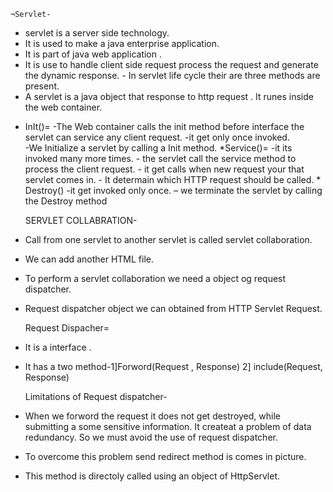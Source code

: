
 	¬Servlet-
- servlet is a server side technology.
- It is used to make a java enterprise application.
- It is part of java web application .
- It is use to handle client side request process the request and generate the dynamic response.
        - In servlet life cycle their are three methods are present.
- A servlet is a java object that response to http request .
It runes inside the web container.
* InIt()=
        -The Web container calls the init method before interface the servlet can service any client request.
       -it get only once invoked.    
      -We Initialize a servlet by calling a Init method.
       *Service()= 
       -it its invoked many  more times.
        - the servlet call the service method to process the client   request.
       - it get calls when new request your that servlet comes in.
       - It determain which HTTP request should be called.
      * Destroy()
       -it get invoked  only once. – we terminate the servlet by calling the Destroy method


 	SERVLET COLLABRATION-
-	Call from one servlet to another servlet is called servlet collaboration.
-	We can add another HTML file.
-	To perform a servlet collaboration we need a object og request dispatcher.
-	Request dispatcher object we can obtained from HTTP Servlet Request.

 	Request Dispacher=
-	It is a interface .
-	It has a two method-1]Forword(Request , Response)
                                     2] include(Request, Response)

 	Limitations of Request dispatcher-
-	When we forword the request it does not get destroyed, while submitting a some sensitive information. It createat a problem of data redundancy. So we must avoid the use of request dispatcher.
-	To overcome this problem send redirect method is comes in picture.
-	This method is directoly called using an object of HttpServlet.










